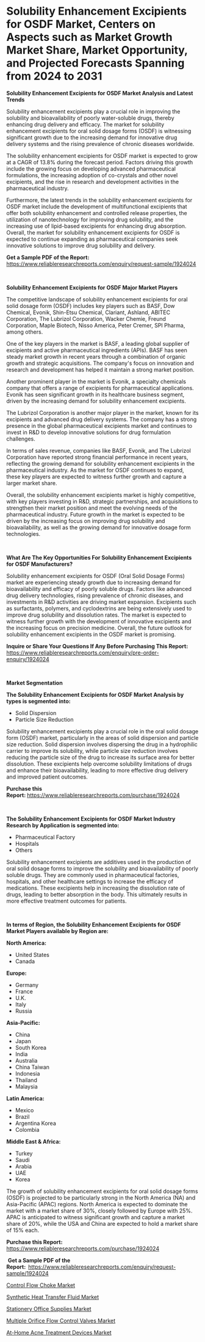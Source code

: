 <p><h1>Solubility Enhancement Excipients for OSDF Market, Centers on Aspects such as Market Growth Market Share, Market Opportunity, and Projected Forecasts Spanning from 2024 to 2031</h1></p><p><strong>Solubility Enhancement Excipients for OSDF Market Analysis and Latest Trends</strong></p>
<p><p>Solubility enhancement excipients play a crucial role in improving the solubility and bioavailability of poorly water-soluble drugs, thereby enhancing drug delivery and efficacy. The market for solubility enhancement excipients for oral solid dosage forms (OSDF) is witnessing significant growth due to the increasing demand for innovative drug delivery systems and the rising prevalence of chronic diseases worldwide.</p><p>The solubility enhancement excipients for OSDF market is expected to grow at a CAGR of 13.8% during the forecast period. Factors driving this growth include the growing focus on developing advanced pharmaceutical formulations, the increasing adoption of co-crystals and other novel excipients, and the rise in research and development activities in the pharmaceutical industry.</p><p>Furthermore, the latest trends in the solubility enhancement excipients for OSDF market include the development of multifunctional excipients that offer both solubility enhancement and controlled release properties, the utilization of nanotechnology for improving drug solubility, and the increasing use of lipid-based excipients for enhancing drug absorption. Overall, the market for solubility enhancement excipients for OSDF is expected to continue expanding as pharmaceutical companies seek innovative solutions to improve drug solubility and delivery.</p></p>
<p><strong>Get a Sample PDF of the Report:&nbsp;</strong> <a href="https://www.reliableresearchreports.com/enquiry/request-sample/1924024">https://www.reliableresearchreports.com/enquiry/request-sample/1924024</a></p>
<p>&nbsp;</p>
<p><strong>Solubility Enhancement Excipients for OSDF Major Market Players</strong></p>
<p><p>The competitive landscape of solubility enhancement excipients for oral solid dosage form (OSDF) includes key players such as BASF, Dow Chemical, Evonik, Shin-Etsu Chemical, Clariant, Ashland, ABITEC Corporation, The Lubrizol Corporation, Wacker Chemie, Freund Corporation, Maple Biotech, Nisso America, Peter Cremer, SPI Pharma, among others.</p><p>One of the key players in the market is BASF, a leading global supplier of excipients and active pharmaceutical ingredients (APIs). BASF has seen steady market growth in recent years through a combination of organic growth and strategic acquisitions. The company's focus on innovation and research and development has helped it maintain a strong market position.</p><p>Another prominent player in the market is Evonik, a specialty chemicals company that offers a range of excipients for pharmaceutical applications. Evonik has seen significant growth in its healthcare business segment, driven by the increasing demand for solubility enhancement excipients.</p><p>The Lubrizol Corporation is another major player in the market, known for its excipients and advanced drug delivery systems. The company has a strong presence in the global pharmaceutical excipients market and continues to invest in R&D to develop innovative solutions for drug formulation challenges.</p><p>In terms of sales revenue, companies like BASF, Evonik, and The Lubrizol Corporation have reported strong financial performance in recent years, reflecting the growing demand for solubility enhancement excipients in the pharmaceutical industry. As the market for OSDF continues to expand, these key players are expected to witness further growth and capture a larger market share.</p><p>Overall, the solubility enhancement excipients market is highly competitive, with key players investing in R&D, strategic partnerships, and acquisitions to strengthen their market position and meet the evolving needs of the pharmaceutical industry. Future growth in the market is expected to be driven by the increasing focus on improving drug solubility and bioavailability, as well as the growing demand for innovative dosage form technologies.</p></p>
<p>&nbsp;</p>
<p><strong>What Are The Key Opportunities For Solubility Enhancement Excipients for OSDF Manufacturers?</strong></p>
<p><p>Solubility enhancement excipients for OSDF (Oral Solid Dosage Forms) market are experiencing steady growth due to increasing demand for bioavailability and efficacy of poorly soluble drugs. Factors like advanced drug delivery technologies, rising prevalence of chronic diseases, and investments in R&D activities are driving market expansion. Excipients such as surfactants, polymers, and cyclodextrins are being extensively used to improve drug solubility and dissolution rates. The market is expected to witness further growth with the development of innovative excipients and the increasing focus on precision medicine. Overall, the future outlook for solubility enhancement excipients in the OSDF market is promising.</p></p>
<p><strong>Inquire or Share Your Questions If Any Before Purchasing This Report:</strong> <a href="https://www.reliableresearchreports.com/enquiry/pre-order-enquiry/1924024">https://www.reliableresearchreports.com/enquiry/pre-order-enquiry/1924024</a></p>
<p>&nbsp;</p>
<p><strong>Market Segmentation</strong></p>
<p><strong>The Solubility Enhancement Excipients for OSDF Market Analysis by types is segmented into:</strong></p>
<p><ul><li>Solid Dispersion</li><li>Particle Size Reduction</li></ul></p>
<p><p>Solubility enhancement excipients play a crucial role in the oral solid dosage form (OSDF) market, particularly in the areas of solid dispersion and particle size reduction. Solid dispersion involves dispersing the drug in a hydrophilic carrier to improve its solubility, while particle size reduction involves reducing the particle size of the drug to increase its surface area for better dissolution. These excipients help overcome solubility limitations of drugs and enhance their bioavailability, leading to more effective drug delivery and improved patient outcomes.</p></p>
<p><strong>Purchase this Report:&nbsp;</strong><a href="https://www.reliableresearchreports.com/purchase/1924024">https://www.reliableresearchreports.com/purchase/1924024</a></p>
<p>&nbsp;</p>
<p><strong>The Solubility Enhancement Excipients for OSDF Market Industry Research by Application is segmented into:</strong></p>
<p><ul><li>Pharmaceutical Factory</li><li>Hospitals</li><li>Others</li></ul></p>
<p><p>Solubility enhancement excipients are additives used in the production of oral solid dosage forms to improve the solubility and bioavailability of poorly soluble drugs. They are commonly used in pharmaceutical factories, hospitals, and other healthcare settings to increase the efficacy of medications. These excipients help in increasing the dissolution rate of drugs, leading to better absorption in the body. This ultimately results in more effective treatment outcomes for patients.</p></p>
<p>&nbsp;</p>
<p><strong>In terms of Region, the Solubility Enhancement Excipients for OSDF Market Players available by Region are:</strong></p>
<p>
    <p> <strong> North America: </strong>
        <ul>
            <li>United States</li>
            <li>Canada</li>
        </ul>
        </p> 
    <p> <strong> Europe: </strong>
        <ul>
            <li>Germany</li>
            <li>France</li>
            <li>U.K.</li>
            <li>Italy</li>
            <li>Russia</li>
        </ul>
        </p> 
    <p> <strong> Asia-Pacific: </strong>
        <ul>
            <li>China</li>
            <li>Japan</li>
            <li>South Korea</li>
            <li>India</li>
            <li>Australia</li>
            <li>China Taiwan</li>
            <li>Indonesia</li>
            <li>Thailand</li>
            <li>Malaysia</li>
        </ul>
        </p> 
    <p> <strong> Latin America: </strong>
        <ul>
            <li>Mexico</li>
            <li>Brazil</li>
            <li>Argentina Korea</li>
            <li>Colombia</li>
        </ul>
        </p> 
    <p> <strong> Middle East & Africa: </strong>
        <ul>
            <li>Turkey</li>
            <li>Saudi</li>
            <li>Arabia</li>
            <li>UAE</li>
            <li>Korea</li>
        </ul>
    </p>
    </p>
<p><p>The growth of solubility enhancement excipients for oral solid dosage forms (OSDF) is projected to be particularly strong in the North America (NA) and Asia-Pacific (APAC) regions. North America is expected to dominate the market with a market share of 30%, closely followed by Europe with 25%. APAC is anticipated to witness significant growth and capture a market share of 20%, while the USA and China are expected to hold a market share of 15% each.</p></p>
<p><strong>Purchase this Report: </strong><a href="https://www.reliableresearchreports.com/purchase/1924024">https://www.reliableresearchreports.com/purchase/1924024</a></p>
<p>&nbsp;<strong>Get a Sample PDF of the Report:&nbsp;&nbsp;</strong><a href="https://www.reliableresearchreports.com/enquiry/request-sample/1924024">https://www.reliableresearchreports.com/enquiry/request-sample/1924024</a></p>
<p><strong></strong></p>
<p><p><a href="https://butternut-bug-553.notion.site/Control-Flow-Choke-Market-A-Comprehensive-Report-of-its-Market-Share-Growth-Trends-2024-2031-d66312bca1e54553b9d61715e93ce032">Control Flow Choke Market</a></p><p><a href="https://view.publitas.com/reportprime-1/synthetic-heat-transfer-fluid-market-size-growth-outlook-from-2024-to-2031-projecting-at-markets-trends-analysis-by-application-regional-outlook-and-revenue/">Synthetic Heat Transfer Fluid Market</a></p><p><a href="https://view.publitas.com/reportprime-1/stationery-office-supplies-market-furnish-information-about-market-size-market-share-market-dynamics-and-projections-spanning-from-2024-to-2031/">Stationery Office Supplies Market</a></p><p><a href="https://mire-aunt-385.notion.site/Global-Multiple-Orifice-Flow-Control-Valves-Market-Size-and-Market-Trends-Insights-and-Projections--84a90b9be36e4c2cba10ca3cb57cd59f">Multiple Orifice Flow Control Valves Market</a></p><p><a href="https://invited-way-688.notion.site/At-Home-Acne-Treatment-Devices-Market-Offer-Valuable-Insights-into-Market-Size-Market-Share-Market-b09dd571607b4562836eae3d60d7dcdb">At-Home Acne Treatment Devices Market</a></p></p>